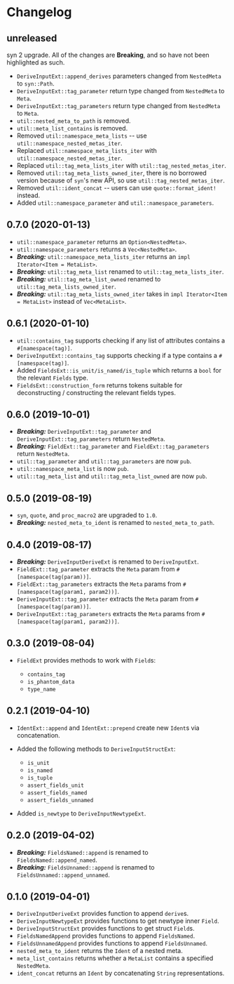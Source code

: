 # Changelog

## unreleased

syn 2 upgrade. All of the changes are **Breaking**, and so have not been highlighted as such.

* `DeriveInputExt::append_derives` parameters changed from `NestedMeta` to `syn::Path`.
* `DeriveInputExt::tag_parameter` return type changed from `NestedMeta` to `Meta`.
* `DeriveInputExt::tag_parameters` return type changed from `NestedMeta` to `Meta`.
* `util::nested_meta_to_path` is removed.
* `util::meta_list_contains` is removed.
* Removed `util::namespace_meta_lists` -- use `util::namespace_nested_metas_iter`.
* Replaced `util::namespace_meta_lists_iter` with `util::namespace_nested_metas_iter`.
* Replaced `util::tag_meta_lists_iter` with `util::tag_nested_metas_iter`.
* Removed `util::tag_meta_lists_owned_iter`, there is no borrowed version because of `syn`'s new API, so use `util::tag_nested_metas_iter`.
* Removed `util::ident_concat` -- users can use `quote::format_ident!` instead.
* Added `util::namespace_parameter` and `util::namespace_parameters`.


## 0.7.0 (2020-01-13)

* `util::namespace_parameter` returns an `Option<NestedMeta>`.
* `util::namespace_parameters` returns a `Vec<NestedMeta>`.
* ***Breaking:*** `util::namespace_meta_lists_iter` returns an `impl Iterator<Item = MetaList>`.
* ***Breaking:*** `util::tag_meta_list` renamed to `util::tag_meta_lists_iter`.
* ***Breaking:*** `util::tag_meta_list_owned` renamed to `util::tag_meta_lists_owned_iter`.
* ***Breaking:*** `util::tag_meta_lists_owned_iter` takes in `impl Iterator<Item = MetaList>` instead of `Vec<MetaList>`.

## 0.6.1 (2020-01-10)

* `util::contains_tag` supports checking if any list of attributes contains a `#[namespace(tag)]`.
* `DeriveInputExt::contains_tag` supports checking if a type contains a `#[namespace(tag)]`.
* Added `FieldsExt::is_unit/is_named/is_tuple` which returns a `bool` for the relevant `Fields` type.
* `FieldsExt::construction_form` returns tokens suitable for deconstructing / constructing the relevant fields types.

## 0.6.0 (2019-10-01)

* ***Breaking:*** `DeriveInputExt::tag_parameter` and `DeriveInputExt::tag_parameters` return `NestedMeta`.
* ***Breaking:*** `FieldExt::tag_parameter` and `FieldExt::tag_parameters` return `NestedMeta`.
* `util::tag_parameter` and `util::tag_parameters` are now `pub`.
* `util::namespace_meta_list` is now `pub`.
* `util::tag_meta_list` and `util::tag_meta_list_owned` are now `pub`.

## 0.5.0 (2019-08-19)

* `syn`, `quote`, and `proc_macro2` are upgraded to `1.0`.
* ***Breaking:*** `nested_meta_to_ident` is renamed to `nested_meta_to_path`.

## 0.4.0 (2019-08-17)

* ***Breaking:*** `DeriveInputDeriveExt` is renamed to `DeriveInputExt`.
* `FieldExt::tag_parameter` extracts the `Meta` param from `#[namespace(tag(param))]`.
* `FieldExt::tag_parameters` extracts the `Meta` params from `#[namespace(tag(param1, param2))]`.
* `DeriveInputExt::tag_parameter` extracts the `Meta` param from `#[namespace(tag(param))]`.
* `DeriveInputExt::tag_parameters` extracts the `Meta` params from `#[namespace(tag(param1, param2))]`.

## 0.3.0 (2019-08-04)

* `FieldExt` provides methods to work with `Field`s:

    - `contains_tag`
    - `is_phantom_data`
    - `type_name`

## 0.2.1 (2019-04-10)

* `IdentExt::append` and `IdentExt::prepend` create new `Ident`s via concatenation.
* Added the following methods to `DeriveInputStructExt`:

    - `is_unit`
    - `is_named`
    - `is_tuple`
    - `assert_fields_unit`
    - `assert_fields_named`
    - `assert_fields_unnamed`

* Added `is_newtype` to `DeriveInputNewtypeExt`.

## 0.2.0 (2019-04-02)

* ***Breaking:*** `FieldsNamed::append` is renamed to `FieldsNamed::append_named`.
* ***Breaking:*** `FieldsUnnamed::append` is renamed to `FieldsUnnamed::append_unnamed`.

## 0.1.0 (2019-04-01)

* `DeriveInputDeriveExt` provides function to append `derive`s.
* `DeriveInputNewtypeExt` provides functions to get newtype inner `Field`.
* `DeriveInputStructExt` provides functions to get struct `Field`s.
* `FieldsNamedAppend` provides functions to append `FieldsNamed`.
* `FieldsUnnamedAppend` provides functions to append `FieldsUnnamed`.
* `nested_meta_to_ident` returns the `Ident` of a nested meta.
* `meta_list_contains` returns whether a `MetaList` contains a specified `NestedMeta`.
* `ident_concat` returns an `Ident` by concatenating `String` representations.
